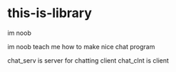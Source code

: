 # this-is-library
im noob

im noob 
teach me how to make nice chat program 

chat_serv is server for chatting client
chat_clnt is client
